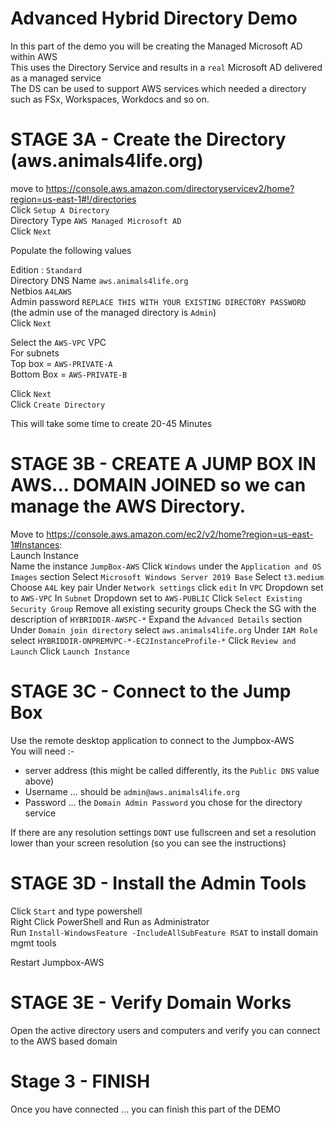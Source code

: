 # Advanced Hybrid Directory Demo

In this part of the demo you will be creating the Managed Microsoft AD within AWS  
This uses the Directory Service and results in a `real` Microsoft AD delivered as a managed service  
The DS can be used to support AWS services which needed a directory such as FSx, Workspaces, Workdocs and so on.  

# STAGE 3A - Create the Directory (aws.animals4life.org)  

move to https://console.aws.amazon.com/directoryservicev2/home?region=us-east-1#!/directories  
Click `Setup A Directory`  
Directory Type `AWS Managed Microsoft AD`  
Click `Next`  

Populate the following values  

Edition : `Standard`  
Directory DNS Name `aws.animals4life.org`  
Netbios `A4LAWS`   
Admin password `REPLACE THIS WITH YOUR EXISTING DIRECTORY PASSWORD`  
(the admin use of the managed directory is `Admin`)  
Click `Next`  

Select the `AWS-VPC` VPC  
For subnets  
Top box = `AWS-PRIVATE-A`  
Bottom Box = `AWS-PRIVATE-B`  

Click `Next`  
Click `Create Directory`  

This will take some time to create 20-45 Minutes  

# STAGE 3B - CREATE A JUMP BOX IN AWS... DOMAIN JOINED so we can manage the AWS Directory.  

Move to https://console.aws.amazon.com/ec2/v2/home?region=us-east-1#Instances:  
Launch Instance  
Name the instance `JumpBox-AWS`
Click `Windows` under the `Application and OS Images` section
Select `Microsoft Windows Server 2019 Base`
Select `t3.medium`
Choose `A4L` key pair
Under `Network settings` click `edit`
In `VPC` Dropdown set to `AWS-VPC`
In `Subnet` Dropdown set to `AWS-PUBLIC`
Click `Select Existing Security Group`
Remove all existing security groups
Check the SG with the description of `HYBRIDDIR-AWSPC-*`
Expand the `Advanced Details` section
Under `Domain join directory` select `aws.animals4life.org`
Under `IAM Role` select `HYBRIDDIR-ONPREMVPC-*-EC2InstanceProfile-*`
Click `Review and Launch`
Click `Launch Instance`

# STAGE 3C - Connect to the Jump Box

Use the remote desktop application to connect to the Jumpbox-AWS  
You will need :-  
- server address (this might be called differently, its the `Public DNS` value above)  
- Username ... should be `admin@aws.animals4life.org`  
- Password ... the `Domain Admin Password` you chose for the directory service  

If there are any resolution settings `DONT` use fullscreen and set a resolution lower than your screen resolution (so you can see the instructions)  

# STAGE 3D - Install the Admin Tools  

Click `Start` and type powershell  
Right Click PowerShell and Run as Administrator  
Run `Install-WindowsFeature -IncludeAllSubFeature RSAT` to install domain mgmt tools  

Restart Jumpbox-AWS  

# STAGE 3E - Verify Domain Works  

Open the active directory users and computers and verify you can connect to the AWS based domain  

# Stage 3 - FINISH
Once you have connected ... you can finish this part of the DEMO
